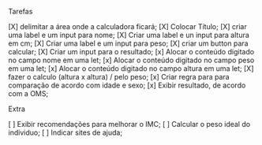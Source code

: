 Tarefas

[X] delimitar a área onde a calculadora ficará;
[X] Colocar Título;
[X] criar uma label e um input para nome;
[X] Criar uma label e un input para altura em cm;
[X] Criar uma label e um input para peso;
[X] criar um button para calcular;
[X] Criar um input para o resultado;
[x] Alocar o conteúdo digitado no campo nome em uma let;
[x] Alocar o conteúdo digitado no campo peso em uma let;
[x] Alocar o conteúdo digitado no campo altura em uma let;
[X] fazer o calculo (altura x altura) / pelo peso;
[x] Criar regra para para comparação de acordo com idade e sexo;
[x] Exibir resultado, de acordo com a OMS;

Extra

[ ] Exibir recomendações para melhorar o IMC;
[ ] Calcular o peso ideal do individuo;
[ ] Indicar sites de ajuda;
